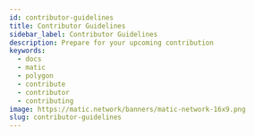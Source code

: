 ```yaml
---
id: contributor-guidelines
title: Contributor Guidelines
sidebar_label: Contributor Guidelines
description: Prepare for your upcoming contribution
keywords:
  - docs
  - matic
  - polygon
  - contribute
  - contributor
  - contributing
image: https://matic.network/banners/matic-network-16x9.png
slug: contributor-guidelines
---
```

